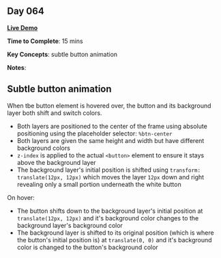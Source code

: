## Day 064

**<a href="https://css100.aniqa.dev#day-064">Live Demo</a>**

**Time to Complete**: 15 mins

**Key Concepts**: subtle button animation

**Notes**:

## Subtle button animation

When tbe button element is hovered over, the button and its background layer both shift and switch colors.

- Both layers are positioned to the center of the frame using absolute positioning using the placeholder selector: `%btn-center`
- Both layers are given the same height and width but have different background colors
- `z-index` is applied to the actual `<button>` element to ensure it stays above the background layer
- The background layer's initial position is shifted using `transform: translate(12px, 12px)` which moves the layer `12px` down and right revealing only a small portion underneath the white button

On hover:

- The button shifts down to the background layer's initial position at `translate(12px, 12px)` and it's background color changes to the background layer's background color
- The background layer is shifted to its original position (which is where the button's initial position is) at `translate(0, 0)` and it's background color is changed to the button's background color
